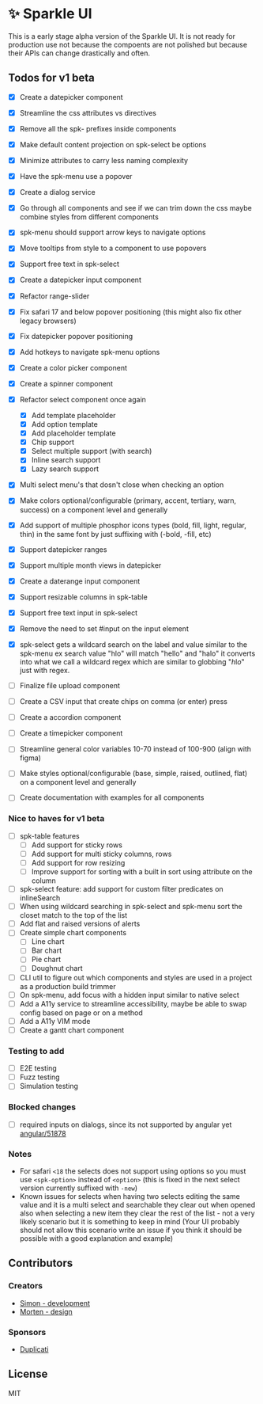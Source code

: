 # ✨ Sparkle UI

This is a early stage alpha version of the Sparkle UI. It is not ready for production use not because the compoents are not polished but because their APIs can change drastically and often.

## Todos for v1 beta

- [x] Create a datepicker component
- [x] Streamline the css attributes vs directives
- [x] Remove all the spk- prefixes inside components
- [x] Make default content projection on spk-select be options
- [x] Minimize attributes to carry less naming complexity
- [x] Have the spk-menu use a popover
- [x] Create a dialog service
- [x] Go through all components and see if we can trim down the css maybe combine styles from different components
- [x] spk-menu should support arrow keys to navigate options
- [x] Move tooltips from style to a component to use popovers
- [x] Support free text in spk-select
- [x] Create a datepicker input component
- [x] Refactor range-slider
- [x] Fix safari 17 and below popover positioning (this might also fix other legacy browsers)
- [x] Fix datepicker popover positioning
- [x] Add hotkeys to navigate spk-menu options
- [x] Create a color picker component
- [x] Create a spinner component
- [x] Refactor select component once again
  - [x] Add template placeholder
  - [x] Add option template
  - [x] Add placeholder template
  - [x] Chip support
  - [x] Select multiple support (with search)
  - [x] Inline search support
  - [x] Lazy search support
- [x] Multi select menu's that dosn't close when checking an option
- [x] Make colors optional/configurable (primary, accent, tertiary, warn, success) on a component level and generally
- [x] Add support of multiple phosphor icons types (bold, fill, light, regular, thin) in the same font by just suffixing with (-bold, -fill, etc)
- [x] Support datepicker ranges
- [x] Support multiple month views in datepicker
- [x] Create a daterange input component
- [x] Support resizable columns in spk-table
- [x] Support free text input in spk-select
- [x] Remove the need to set #input on the input element
- [x] spk-select gets a wildcard search on the label and value similar to the spk-menu ex search value "hlo" will match "hello" and "halo" it converts into what we call a wildcard regex which are similar to globbing "*h*l*o*" just with regex.
- [ ] Finalize file upload component
- [ ] Create a CSV input that create chips on comma (or enter) press
- [ ] Create a accordion component
- [ ] Create a timepicker component

- [ ] Streamline general color variables 10-70 instead of 100-900 (align with figma)
- [ ] Make styles optional/configurable (base, simple, raised, outlined, flat) on a component level and generally
- [ ] Create documentation with examples for all components

### Nice to haves for v1 beta

- [ ] spk-table features
  - [ ] Add support for sticky rows
  - [ ] Add support for multi sticky columns, rows
  - [ ] Add support for row resizing
  - [ ] Improve support for sorting with a built in sort using attribute on the column
- [ ] spk-select feature: add support for custom filter predicates on inlineSearch
- [ ] When using wildcard searching in spk-select and spk-menu sort the closet match to the top of the list
- [ ] Add flat and raised versions of alerts
- [ ] Create simple chart components
  - [ ] Line chart
  - [ ] Bar chart
  - [ ] Pie chart
  - [ ] Doughnut chart
- [ ] CLI util to figure out which components and styles are used in a project as a production build trimmer
- [ ] On spk-menu, add focus with a hidden input similar to native select
- [ ] Add a A11y service to streamline accessibility, maybe be able to swap config based on page or on a method
- [ ] Add a A11y VIM mode
- [ ] Create a gantt chart component

### Testing to add

- [ ] E2E testing
- [ ] Fuzz testing
- [ ] Simulation testing

### Blocked changes

- [ ] required inputs on dialogs, since its not supported by angular yet [angular/51878](https://github.com/angular/angular/issues/51878)

### Notes

- For safari `<18` the selects does not support using options so you must use `<spk-option>` instead of `<option>` (this is fixed in the next select version currently suffixed with `-new`)
- Known issues for selects when having two selects editing the same value and it is a multi select and searchable they clear out when opened also when selecting a new item they clear the rest of the list - not a very likely scenario but it is something to keep in mind (Your UI probably should not allow this scenario write an issue if you think it should be possible with a good explanation and example)

## Contributors

### Creators

- [Simon - development](https://github.com/sp90)
- [Morten - design](https://x.com/mortenpx)

### Sponsors

- [Duplicati](https://duplicati.com)

## License

MIT
